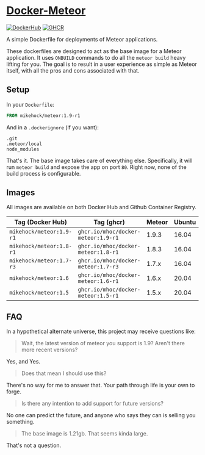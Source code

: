 # [Docker-Meteor](https://hub.docker.com/r/mikehock/meteor)

[![DockerHub](https://img.shields.io/badge/DockerHub-1.9--r1-blue?logo=docker)](https://hub.docker.com/r/mikehock/meteor)
[![GHCR](https://img.shields.io/badge/GHCR-1.9--r1-black?logo=github)](https://github.com/mhoc/docker-meteor/pkgs/container/docker-meteor)

A simple Dockerfile for deployments of Meteor applications.

These dockerfiles are designed to act as the base image for a Meteor application. It uses `ONBUILD`
commands to do all the `meteor build` heavy lifting for you. The goal is to result in a user 
experience as simple as Meteor itself, with all the pros and cons associated with that.

## Setup

In your `Dockerfile`:

```dockerfile
FROM mikehock/meteor:1.9-r1
```

And in a `.dockerignore` (if you want):

```
.git
.meteor/local
node_modules
```

That's it. The base image takes care of everything else. Specifically, it will run `meteor build` 
and expose the app on port `80`. Right now, none of the build process is configurable.

## Images

All images are available on both Docker Hub and Github Container Registry.

| Tag (Docker Hub)         | Tag (ghcr)                          | Meteor | Ubuntu |
|--------------------------|-------------------------------------|--------|--------|
| `mikehock/meteor:1.9-r1` | `ghcr.io/mhoc/docker-meteor:1.9-r1` | 1.9.3  | 16.04  |
| `mikehock/meteor:1.8-r1` | `ghcr.io/mhoc/docker-meteor:1.8-r1` | 1.8.3  | 16.04  |
| `mikehock/meteor:1.7-r3` | `ghcr.io/mhoc/docker-meteor:1.7-r3` | 1.7.x  | 16.04  |
| `mikehock/meteor:1.6`    | `ghcr.io/mhoc/docker-meteor:1.6-r1` | 1.6.x  | 20.04  |
| `mikehock/meteor:1.5`    | `ghcr.io/mhoc/docker-meteor:1.5-r1` | 1.5.x  | 20.04  |

## FAQ

In a hypothetical alternate universe, this project may receive questions like:

> Wait, the latest version of meteor you support is 1.9? Aren't there more recent versions?

Yes, and Yes.

> Does that mean I should use this?

There's no way for me to answer that. Your path through life is your own to forge.

> Is there any intention to add support for future versions?

No one can predict the future, and anyone who says they can is selling you something.

> The base image is 1.21gb. That seems kinda large.

That's not a question.
